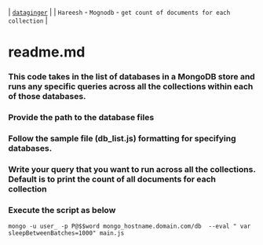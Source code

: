 | [`dataginger`][1] | 
| `Hareesh` - `Mognodb` - `get count of documents for each collection` |
# readme.md #


### This code takes in the list of databases in a MongoDB store and runs any specific queries across all the collections within each of those databases.

### Provide the path to the database files

### Follow the sample file (db_list.js) formatting for specifying databases.

### Write your query that you want to run across all the collections. Default is to print the count of all documents for each collection

###  Execute the script as below
	mongo -u user_ -p P@$$word mongo_hostname.domain.com/db  --eval " var sleepBetweenBatches=1000" main.js
	
[1]: https://dataginger.com/